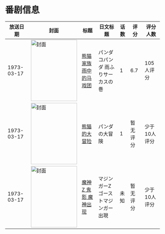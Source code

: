 # 番剧信息

|放送日期|封面|标题|日文标题|话数|评分|评分人数|
|---|---|---|---|---|---|---|
|1973-03-17|<img src="https://lain.bgm.tv/pic/cover/c/3e/c9/61533_3rqQ2.jpg" alt="封面" style="width:150px;height:200px;object-fit:cover;">|[熊猫家族 雨中的马戏团](https://bangumi.tv/subject/61533)|パンダコパンダ 雨ふりサーカスの巻|1|6.7|105人评分|
|1973-03-17|<img src="https://lain.bgm.tv/pic/cover/c/e2/a1/210706_y0mm0.jpg" alt="封面" style="width:150px;height:200px;object-fit:cover;">|[熊猫的大冒险](https://bangumi.tv/subject/210706)|パンダの大冒険|1|暂无评分|少于10人评分|
|1973-03-17|<img src="https://lain.bgm.tv/pic/cover/c/ac/cb/329162_60Sos.jpg" alt="封面" style="width:150px;height:200px;object-fit:cover;">|[魔神Z 鬼影 魔神出现](https://bangumi.tv/subject/329162)|マジンガーZ ゴーストマジンガー出現|未知|暂无评分|少于10人评分|
